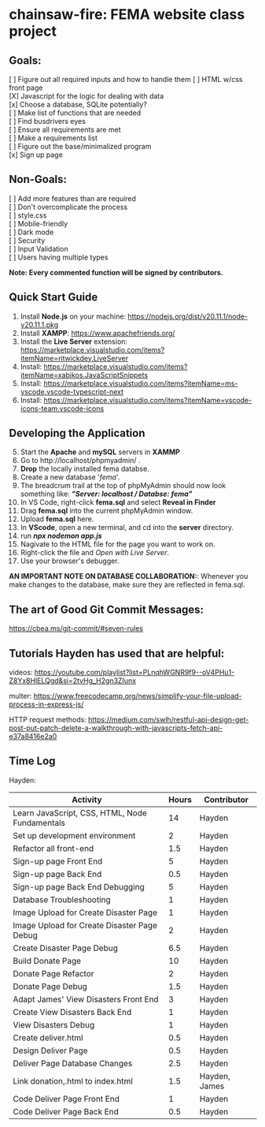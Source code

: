 # chainsaw-fire: FEMA website class project

## Goals:
[ ] Figure out all required inputs and how to handle them
[ ] HTML w/css front page\
[X] Javascript for the logic for dealing with data\
[x] Choose a database, SQLite potentially?\
[ ] Make list of functions that are needed\
[ ] Find busdrivers eyes\
[ ] Ensure all requirements are met\
[ ] Make a requirements list\
[ ] Figure out the base/minimalized program\
[x] Sign up page

## Non-Goals:
[ ] Add more features than are required\
[ ] Don't overcomplicate the process\
[ ] style.css\
[ ] Mobile-friendly\
[ ] Dark mode\
[ ] Security\
[ ] Input Validation\
[ ] Users having multiple types

**Note: Every commented function will be signed by contributors.**

## Quick Start Guide

1. Install **Node.js** on your machine: https://nodejs.org/dist/v20.11.1/node-v20.11.1.pkg
2. Install **XAMPP**: https://www.apachefriends.org/
3. Install the **Live Server** extension: https://marketplace.visualstudio.com/items?itemName=ritwickdey.LiveServer
4. Install: https://marketplace.visualstudio.com/items?itemName=xabikos.JavaScriptSnippets
5. Install: https://marketplace.visualstudio.com/items?itemName=ms-vscode.vscode-typescript-next
6. Install: https://marketplace.visualstudio.com/items?itemName=vscode-icons-team.vscode-icons

## Developing the Application

5. Start the **Apache** and **mySQL** servers in **XAMMP** 
6. Go to http://localhost/phpmyadmin/ .
8. **Drop** the locally installed fema databse.
7. Create a new database '*fema*'.
8. The breadcrum trail at the top of phpMyAdmin should now look something like: ***"Server: localhost / Databse: fema"***
9. In VS Code, right-click **fema.sql** and select **Reveal in Finder**
10. Drag **fema.sql** into the current phpMyAdmin window.
11. Upload **fema.sql** here. 
12. In **VScode**, open a new terminal, and cd into the **server** directory.
13. run ***npx nodemon app.js***
14. Nagivate to the HTML file for the page you want to work on.
15. Right-click the file and *Open with Live Server*. 
16. Use your browser's debugger.

**AN IMPORTANT NOTE ON DATABASE COLLABORATION:**: Whenever you make changes to the database, make sure they are reflected in fema.sql.


## The art of Good Git Commit Messages:

https://cbea.ms/git-commit/#seven-rules

## Tutorials Hayden has used that are helpful: 
videos: https://youtube.com/playlist?list=PLnqhWGNR9f9--oV4PHu1-Z8Yx8HlELQgd&si=2tvHg_H2gn3ZIunx

multer: https://www.freecodecamp.org/news/simplify-your-file-upload-process-in-express-js/

HTTP request methods:
https://medium.com/swlh/restful-api-design-get-post-put-patch-delete-a-walkthrough-with-javascripts-fetch-api-e37a8416e2a0

## Time Log

 Hayden:
 
 | Activity | Hours | Contributor |
| -------- | ------- | ----------|
| Learn JavaScript, CSS, HTML, Node Fundamentals | 14 | Hayden |
| Set up development environment | 2 | Hayden |
| Refactor all front-end | 1.5 | Hayden |
| Sign-up page Front End | 5 | Hayden |
| Sign-up page Back End | 0.5 | Hayden |
| Sign-up page Back End Debugging | 5 | Hayden |
| Database Troubleshooting | 1 | Hayden |
| Image Upload for Create Disaster Page | 1 | Hayden |
| Image Upload for Create Disaster Page Debug | 2 | Hayden |
| Create Disaster Page Debug | 6.5 | Hayden |
| Build Donate Page | 10 | Hayden |
| Donate Page Refactor | 2 | Hayden |
| Donate Page Debug | 1.5 | Hayden |
| Adapt James' View Disasters Front End | 3 | Hayden |
| Create View Disasters Back End | 1 | Hayden |
| View Disasters Debug | 1 | Hayden |
| Create deliver.html | 0.5 | Hayden |
| Design Deliver Page | 0.5 | Hayden |
| Deliver Page Database Changes | 2.5 | Hayden |
| Link donation,.html to index.html | 1.5 | Hayden, James |
| Code Deliver Page Front End | 1 | Hayden |
| Code Deliver Page Back End | 0.5 | Hayden |
